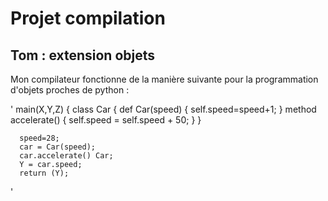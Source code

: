 # Projet compilation

## Tom : extension objets
Mon compilateur fonctionne de la manière suivante pour la programmation d'objets proches de python : 

'
main(X,Y,Z) {
      class Car {
        def Car(speed) {
          self.speed=speed+1;
        }
        method accelerate() {
          self.speed = self.speed + 50;
        }
      }
        
      speed=28;
      car = Car(speed);
      car.accelerate() Car;
      Y = car.speed;
      return (Y);
'

